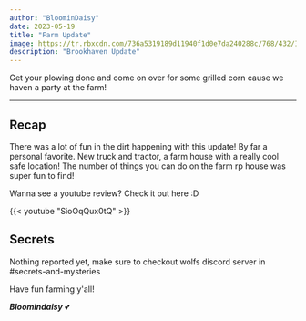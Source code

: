 ```yaml
---
author: "BloominDaisy"
date: 2023-05-19
title: "Farm Update"
image: https://tr.rbxcdn.com/736a5319189d11940f1d0e7da240288c/768/432/Image/Png
description: "Brookhaven Update"
---
```


Get your plowing done and come on over for some grilled corn cause we haven a party at the farm!

---

## Recap

There was a lot of fun in the dirt happening with this update! By far a personal favorite. New truck and tractor, a farm house with a really cool safe location!
The number of things you can do on the farm rp house was super fun to find!

Wanna see a youtube review? Check it out here :D

{{< youtube "SioOqQux0tQ" >}}

## Secrets

Nothing reported yet, make sure to checkout wolfs discord server in #secrets-and-mysteries 

Have fun farming y'all!

_**Bloomindaisy**_ <span class="nowrap"><span class="emojify">💕</span>